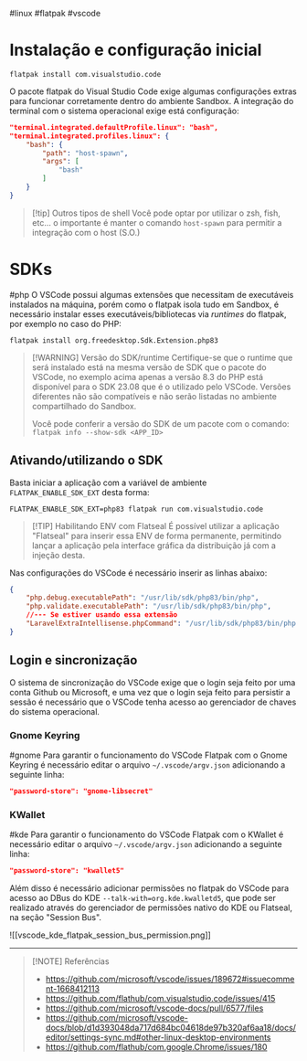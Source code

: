 #linux #flatpak #vscode
# Instalação e configuração inicial

```shell
flatpak install com.visualstudio.code
```

O pacote flatpak do Visual Studio Code exige algumas configurações extras para funcionar corretamente dentro do ambiente Sandbox. A integração do terminal com o sistema operacional exige está configuração:
```json
"terminal.integrated.defaultProfile.linux": "bash",
"terminal.integrated.profiles.linux": {
	"bash": {
		"path": "host-spawn",
		"args": [
			"bash"
		]
	}
}
```

> [!tip] Outros tipos de shell
> Você pode optar por utilizar o zsh, fish, etc... o importante é manter o comando `host-spawn` para permitir a integração com o host (S.O.)

# SDKs
#php
O VSCode possui algumas extensões que necessitam de executáveis instalados na máquina, porém como o flatpak isola tudo em Sandbox, é necessário instalar esses executáveis/bibliotecas via _runtimes_ do flatpak, por exemplo no caso do PHP:

```
flatpak install org.freedesktop.Sdk.Extension.php83
```

> [!WARNING] Versão do SDK/runtime
> Certifique-se que o runtime que será instalado está na mesma versão de SDK que o pacote do VSCode, no exemplo acima apenas a versão 8.3 do PHP está disponível para o SDK 23.08 que é o utilizado pelo VSCode. Versões diferentes não são compatíveis e não serão listadas no ambiente compartilhado do Sandbox.
> 
> Você pode conferir a versão do SDK de um pacote com o comando:
> `flatpak info --show-sdk <APP_ID>`

## Ativando/utilizando o SDK
Basta iniciar a aplicação com a variável de ambiente `FLATPAK_ENABLE_SDK_EXT` desta forma:

```shell
FLATPAK_ENABLE_SDK_EXT=php83 flatpak run com.visualstudio.code
```

> [!TIP] Habilitando ENV com Flatseal
> É possível utilizar a aplicação "Flatseal" para inserir essa ENV de forma permanente, permitindo lançar a aplicação pela interface gráfica da distribuição já com a injeção desta.

Nas configurações do VSCode é necessário inserir as linhas abaixo:

```json
{
    "php.debug.executablePath": "/usr/lib/sdk/php83/bin/php",
	"php.validate.executablePath": "/usr/lib/sdk/php83/bin/php",
	//--- Se estiver usando essa extensão
	"LaravelExtraIntellisense.phpCommand": "/usr/lib/sdk/php83/bin/php -r \"{code}\"",
}
```

## Login e sincronização
O sistema de sincronização do VSCode exige que o login seja feito por uma conta Github ou Microsoft, e uma vez que o login seja feito para persistir a sessão é necessário que o VSCode tenha acesso ao gerenciador de chaves do sistema operacional.
### Gnome Keyring
#gnome 
Para garantir o funcionamento do VSCode Flatpak com o Gnome Keyring é necessário editar o arquivo `~/.vscode/argv.json` adicionando a seguinte linha:

```json
"password-store": "gnome-libsecret"
```

### KWallet
#kde
Para garantir o funcionamento do VSCode Flatpak com o KWallet é necessário editar o arquivo `~/.vscode/argv.json` adicionando a seguinte linha:
```json
"password-store": "kwallet5"
```

Além disso é necessário adicionar permissões no flatpak do VSCode para acesso ao DBus do KDE `--talk-with=org.kde.kwalletd5`, que pode ser realizado através do gerenciador de permissões nativo do KDE ou Flatseal, na seção "Session Bus".

![[vscode_kde_flatpak_session_bus_permission.png]]

---

> [!NOTE] Referências
> - https://github.com/microsoft/vscode/issues/189672#issuecomment-1668412113
 >- https://github.com/flathub/com.visualstudio.code/issues/415
 >- https://github.com/microsoft/vscode-docs/pull/6577/files
 >- https://github.com/microsoft/vscode-docs/blob/d1d393048da717d684bc04618de97b320af6aa18/docs/editor/settings-sync.md#other-linux-desktop-environments
 >- https://github.com/flathub/com.google.Chrome/issues/180 
